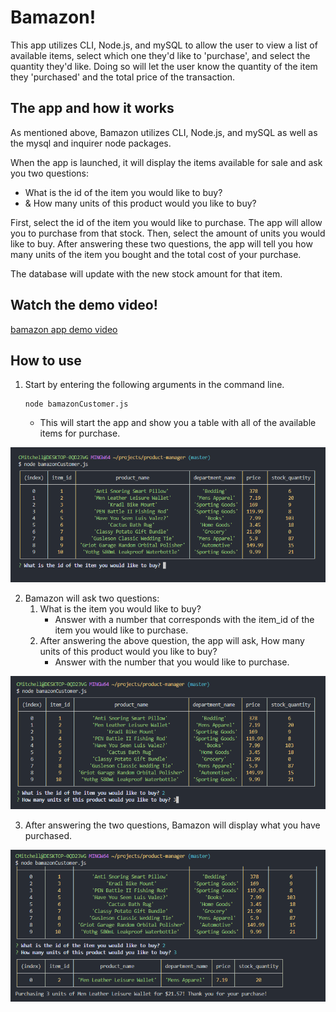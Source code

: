 # Bamazon!

This app utilizes CLI, Node.js, and mySQL to allow the user to view a list of available items, select which one they'd like to 'purchase', and select the quantity they'd like. Doing so will let the user know the quantity of the item they 'purchased' and the total price of the transaction.

## The app and how it works

As mentioned above, Bamazon utilizes CLI, Node.js, and mySQL as well as the mysql and inquirer node packages.

When the app is launched, it will display the items available for sale and ask you two questions:

*   What is the id of the item you would like to buy?
*   & How many units of this product would you like to buy?

First, select the id of the item you would like to purchase. The app will allow you to purchase from that stock. Then, select the amount of units you would like to buy. After answering these two questions, the app will tell you how many units of the item you bought and the total cost of your purchase.

The database will update with the new stock amount for that item.

## Watch the demo video!

[bamazon app demo video](https://youtu.be/vHZxqrzQhx4)

## How to use

1.  Start by entering the following arguments in the command line.
    ```
    node bamazonCustomer.js
    ```
    -   This will start the app and show you a table with all of the available items for purchase. 


![alt text](./images/launch.PNG "app at launch")


2.  Bamazon will ask two questions:
    1.  What is the item you would like to buy?
        -   Answer with a number that corresponds with the item_id of the item you would like to purchase.
    2.  After answering the above question, the app will ask, How many units of this product would you like to buy?
        -   Answer with the number that you would like to purchase.


![alt text](./images/questions.PNG "app questions")


3.  After answering the two questions, Bamazon will display what you have purchased.


![alt text](./images/purchased.PNG "app questions")